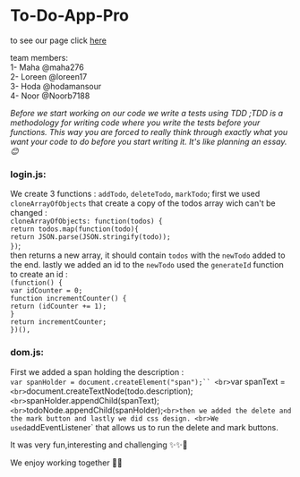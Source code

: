 # To-Do-App-Pro
to see our page click [here](https://lotus-1.github.io/To-Do-App-Pro/)  

team members:   
1- Maha @maha276  
2- Loreen @loreen17  
3- Hoda @hodamansour  
4- Noor @Noorb7188  

*Before we start working on our code we write a tests using TDD ;TDD is a methodology for writing code where you write the tests before your functions. This way you are forced to really think through exactly what you want your code to do before you start writing it. It's like planning an essay. :blush:*

### login.js:
We create 3 functions : `addTodo`, `deleteTodo`, `markTodo`; first we used `cloneArrayOfObjects` that create a copy of the todos array wich can't be changed :
 <br>`cloneArrayOfObjects: function(todos) {`
 <br>`return todos.map(function(todo){`  
 `return JSON.parse(JSON.stringify(todo));`
 <br>`})`;
<br>then returns a new array, it should contain `todos` with the `newTodo` added to the end.
lastly we added an id to the `newTodo` used the `generateId` function to create an id :
<br>`(function() {`
  <br>`var idCounter = 0;`
  <br>`function incrementCounter() {`
    <br>`return (idCounter += 1);`
  <br>`}`
  <br>`return incrementCounter;`
<br>`})(),`

### dom.js:
First we added a span holding the description :
<br>`var spanHolder = document.createElement("span");``
<br>`var spanText =` <br>`document.createTextNode(todo.description);`
    <br>`spanHolder.appendChild(spanText);`
    <br>`todoNode.appendChild(spanHolder);`
<br>then we added the delete and the mark button and lastly we did css design.
<br>We used `addEventListener` that allows us to run the delete and mark buttons.

It was very fun,interesting and challenging :sparkles::sparkles::star2:

We enjoy working together :sparkling_heart::heart_eyes:
